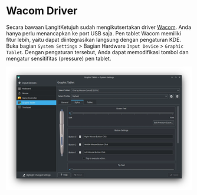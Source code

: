 # Wacom Driver

Secara bawaan LangitKetujuh sudah mengikutsertakan driver <a href="https://www.wacom.com" target="_blank">Wacom</a>. Anda hanya perlu menancapkan ke port USB saja. Pen tablet Wacom memiliki fitur lebih, yaitu dapat diintegrasikan langsung dengan pengaturan KDE. Buka bagian `System Settings` > Bagian Hardware `Input Device` > `Graphic Tablet`. Dengan pengaturan tersebut, Anda dapat memodifikasi tombol dan mengatur sensitifitas (pressure) pen tablet.

![Pen Tablet LangitKetujuh OS](../../../media/image/graphic-pen-tablet-kde-langitketujuh-id.webp)
